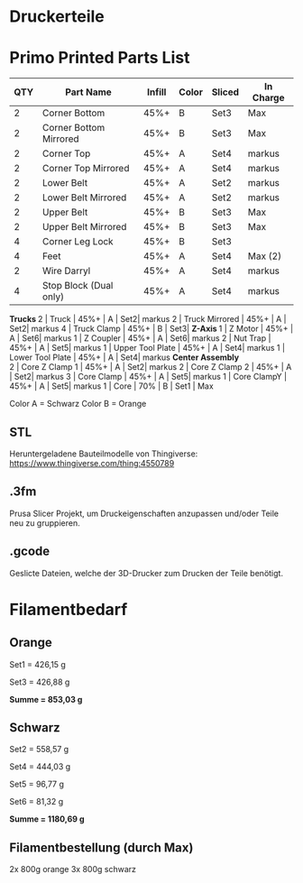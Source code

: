 # Druckerteile

# Primo Printed Parts List

QTY |	Part Name	| Infill	| Color | Sliced | In Charge
--- |   ---- | ---- | ---- | --- | ---
2 |	Corner Bottom |	45%+	| B | Set3 | Max
2 |	Corner Bottom Mirrored |	45%+ |	B | Set3 | Max
2 |	Corner Top |	45%+ |	A | Set4| markus
2 |	Corner Top Mirrored |	45%+ |A | Set4 | markus
2 |	Lower Belt |	45%+ |	A | Set2| markus
2 |	Lower Belt Mirrored |	45%+ |	A | Set2| markus
2 |	Upper Belt |	45%+ |	B | Set3| Max
2 |	Upper Belt Mirrored |	45%+ |	B | Set3| Max
4 |	Corner Leg Lock |	45%+ |	B | Set3| 
4 |	Feet |	45%+ |	A | Set4| Max (2)
2 |	Wire Darryl |	45%+ |	A | Set4| markus
4 |	Stop Block (Dual only) |	45%+ |	A | Set4| markus
<b>Trucks   </b>
2 |	Truck |	45%+ |	A | Set2| markus
2 |	Truck Mirrored |	45%+ |	A | Set2| markus
4 |	Truck Clamp |	45%+ |	B | Set3| 
<b>Z-Axis  </b>
1 |	Z Motor |	45%+ |	A | Set6| markus
1 |	Z Coupler |	45%+ |	A | Set6| markus
2 |	Nut Trap |	45%+ |	A | Set5| markus
1 |	Upper Tool Plate |	45%+ |	A | Set4| markus
1 |	Lower Tool Plate |	45%+ |	A | Set4| markus
<b>Center Assembly	</b>	
2 |	Core Z Clamp 1 |	45%+ |	A | Set2| markus
2 |	Core Z Clamp 2 |	45%+ |	A | Set2| markus
3 |	Core Clamp |	45%+ |	A | Set5| markus
1 |	Core ClampY |	45%+ |	A | Set5| markus
1 |	Core |	70% |	B | Set1 | Max


Color A = Schwarz
Color B = Orange

## STL
Heruntergeladene Bauteilmodelle von Thingiverse: https://www.thingiverse.com/thing:4550789


## .3fm
Prusa Slicer Projekt, um Druckeigenschaften anzupassen und/oder Teile neu zu gruppieren.

## .gcode
Geslicte Dateien, welche der 3D-Drucker zum Drucken der Teile benötigt.


# Filamentbedarf
## Orange
<p> Set1 = 426,15 g
<p> Set3 = 426,88 g
<p> <b>Summe = 853,03 g </b>

## Schwarz
<p> Set2 = 558,57 g
<p> Set4 = 444,03 g
<p> Set5 = 96,77 g
<p> Set6 = 81,32 g
<p> <b>Summe = 1180,69 g </b>
  
  ## Filamentbestellung (durch Max)
2x 800g orange
3x 800g schwarz

